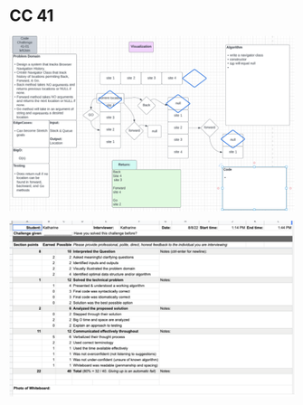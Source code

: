 # CC 41

![img](./assets/Screen%20Shot%202022-08-08%20at%201.44.34%20PM.png)

![img](./assets/Screen%20Shot%202022-08-08%20at%201.48.29%20PM.png)

